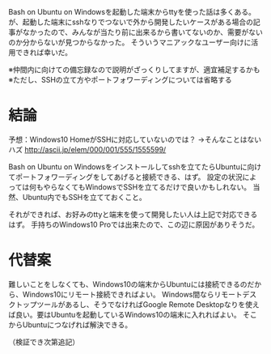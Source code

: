 Bash on Ubuntu on Windowsを起動した端末からttyを使った話は多くある。
が、起動した端末にsshなりでつないで外から開発したいケースがある場合の記事がなかったので、みんなが当たり前に出来るから書いてないのか、需要がないのか分からないが見つからなかった。
そういうマニアックなユーザー向けに活用できれば幸いだ。

※仲間内に向けての備忘録なので説明がざっくりしてますが、適宜補足するかも
※ただし、SSHの立て方やポートフォワーディングについては省略する

# 結論
予想：Windows10 HomeがSSHに対応していないのでは？
→そんなことはないハズ
http://ascii.jp/elem/000/001/555/1555599/

Bash on Ubuntu on Windowsをインストールしてsshを立てたらUbuntuに向けてポートフォワーディングをしてあげると接続できる、はず。
設定の状況によっては何もやらなくてもWindowsでSSHを立てるだけで良いかもしれない。
当然、Ubuntu内でもSSHを立てておくこと。

それができれば、お好みのttyと端末を使って開発したい人は上記で対応できるはず。
手持ちのWindows10 Proでは出来たので、この辺に原因がありそうだ。

# 代替案
難しいことをしなくても、Windows10の端末からUbuntuには接続できるのだから、Windows10にリモート接続できればよい。
Windows間ならリモートデスクトップツールがあるし、そうでなければGoogle Remote Desktopなりを使えば良い。要はUbuntuを起動しているWindows10の端末に入れればよい。
そこからUbuntuにつなげれば解決できる。

（検証でき次第追記）
